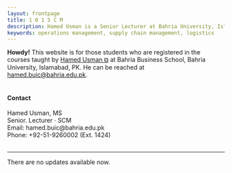 ```yaml
---
layout: frontpage
title: 1 0 1 S C M
description: Hamed Usman is a Senior Lecturer at Bahria University, Islamabad, Pakistan. 
keywords: operations management, supply chain management, logistics
---
```

<div class="headline"><strong>Howdy!</strong> This website is for those students who are registered in the courses taught by <a href="https://hamedusman.github.io" target="_blank" rel="noopener noreferrer">Hamed Usman &#x29c9;</a> at Bahria Business School, Bahria University, Islamabad, PK. He can be reached at <a href="mailto:hamed.buic@bahria.edu.pk">hamed.buic@bahria.edu.pk</a>.
</div>

<br/>

<h4>Contact</h4>
Hamed Usman, MS <br/>
Senior. Lecturer · SCM <br/>
Email: hamed.buic@bahria.edu.pk <br/>
Phone: +92-51-9260002 (Ext. 1424) <br/>


<br/>

---


There are no updates available now.
